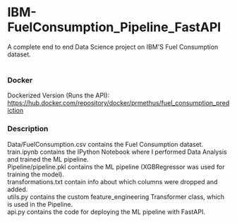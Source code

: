 # IBM-FuelConsumption_Pipeline_FastAPI

A complete end to end Data Science project on IBM'S Fuel Consumption dataset. <br> <br>

### Docker

Dockerized Version (Runs the API): https://hub.docker.com/repository/docker/prmethus/fuel_consumption_prediction

### Description

Data/FuelConsumption.csv contains the Fuel Consumption dataset.  <br>
train.ipynb contains the IPython Notebook where I performed Data Analysis and trained the ML pipeline.  <br>
Pipeline/pipeline.pkl contains the ML pipeline (XGBRegressor was used for training the model).  <br>
transformations.txt contain info about which columns were dropped and added.  <br>
utils.py contains the custom feature_engineering Transformer class, which is used in the Pipeline.  <br>
api.py contains the code for deploying the ML pipeline with FastAPI.  <br>
